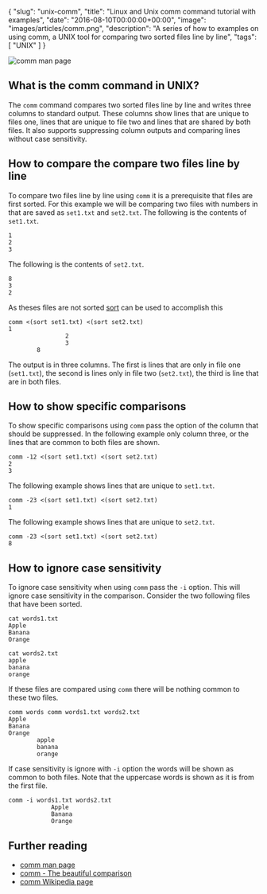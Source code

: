 {
  "slug": "unix-comm",
  "title": "Linux and Unix comm command tutorial with examples",
  "date": "2016-08-10T00:00:00+00:00",
  "image": "images/articles/comm.png",
  "description": "A series of how to examples on using comm, a UNIX tool for comparing two sorted files line by line",
  "tags": [
    "UNIX"
  ]
}

![comm man page][1]

## What is the comm command in UNIX?

The `comm` command compares two sorted files line by line and writes three columns to standard output. These columns show lines that are unique to files one, lines that are unique to file two and lines that are shared by both files. It also supports suppressing column outputs and comparing lines without case sensitivity.


## How to compare the compare two files line by line

To compare two files line by line using `comm` it is a prerequisite that files are first sorted. For this example we will be comparing two files with numbers in that are saved as `set1.txt` and `set2.txt`. The following is the contents of `set1.txt`.

    1
    2
    3

The following is the contents of `set2.txt`.

    8
    3 
    2

As theses files are not sorted [sort][3] can be used to accomplish this

    comm <(sort set1.txt) <(sort set2.txt)
    1
                    2
                    3
            8

The output is in three columns. The first is lines that are only in file one (`set1.txt`), the second is lines only in file two (`set2.txt`), the third is line that are in both files.

## How to show specific comparisons 

To show specific comparisons using `comm` pass the option of the column that should be suppressed. In the following example only column three, or the lines that are common to both files are shown. 

    comm -12 <(sort set1.txt) <(sort set2.txt)
    2
    3

The following example shows lines that are unique to `set1.txt`.
    
    comm -23 <(sort set1.txt) <(sort set2.txt)
    1

The following example shows lines that are unique to `set2.txt`.

    comm -23 <(sort set1.txt) <(sort set2.txt)
    8

## How to ignore case sensitivity 

To ignore case sensitivity when using `comm` pass the `-i` option. This will ignore case sensitivity in the comparison. Consider the two following files that have been sorted.

    cat words1.txt
    Apple
    Banana
    Orange

    cat words2.txt
    apple
    banana
    orange

If these files are compared using `comm` there will be nothing common to these two files.

    comm words comm words1.txt words2.txt
    Apple
    Banana
    Orange
            apple
            banana
            orange

If case sensitivity is ignore with `-i` option the words will be shown as common to both files. Note that the uppercase words is shown as it is from the first file.

    comm -i words1.txt words2.txt
                Apple
                Banana
                Orange

## Further reading

* [comm man page][2]
* [comm - The beautiful comparison][4]
* [comm Wikipedia page][5]


[1]: /images/articles/comm.png
[2]: http://linux.die.net/man/1/comm
[3]: /unix-sort/
[4]: http://www.theunixschool.com/2011/03/comm-beautiful-comparison.html
[5]: https://en.wikipedia.org/wiki/Comm
